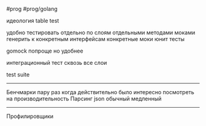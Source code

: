 #prog #prog/golang 

идеология table test

удобно тестировать отдельно по слоям отдельными методами моками
генерить к конкретным интерфейсам конкретные моки
юнит тесты

gomock попроще но удобнее


интеграционный тест сквозь все слои


test suite

---

Бенчмарки пару раз когда действительно было интересно посмотреть на производительность
Парсинг json обычный медленный

---

Профилировщики